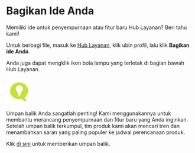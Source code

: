 # <a name="share-your-ideas"></a>Bagikan Ide Anda

Memiliki ide untuk penyempurnaan atau fitur baru Hub Layanan? Beri tahu kami!

Untuk berbagi file, masuk ke [Hub Layanan](https://serviceshub.microsoft.com/), klik ubin profil, lalu klik **Bagikan ide Anda**.

Anda juga dapat mengklik ikon bola lampu yang terletak di bagian bawah Hub Layanan.

![Gambar Bagikan Ide di Dasbor 1](./dashboard-shareidea1.png)

Umpan balik Anda sangatlah penting! Kami menggunakannya untuk membantu merancang penyempurnaan dan fitur baru yang Anda inginkan. Setelah umpan balik terkumpul, tim produk kami akan mencari tren dan menambahkan saran yang paling populer ke jadwal perencanaan produk.


Klik <a href="mailto:SHub_Feedback_RC@Microsoft.com?subject=Resource%20Center%20Feedback%3A%20%3CInsert%20feedback%20topic%3E%3E&amp;body=%3C%3Cplease%20submit%20your%20feedback%20with%20enough%20detail%20on%20the%20problem%2C%20reproduction%20steps%20and%20what%20you%20desire%20to%20happen%3E%3E" target="_blank">di sini</a> untuk memberikan umpan balik.

